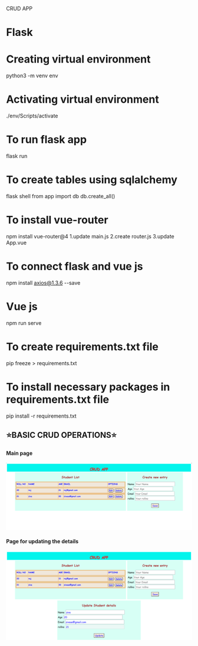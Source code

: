 CRUD APP

# Flask 
# Creating virtual environment 
python3 -m venv env

# Activating virtual environment 
./env/Scripts/activate

# To run flask app
flask run

# To create tables using sqlalchemy
flask shell
from app import db
db.create_all()

# To install vue-router 
npm install vue-router@4
1.update main.js
2.create router.js
3.update App.vue

# To connect flask and vue js
npm install axios@1.3.6 --save

# Vue js
npm run serve 

# To create requirements.txt file
pip freeze > requirements.txt

# To install necessary packages in requirements.txt file
pip install -r requirements.txt



## ⭐BASIC CRUD OPERATIONS⭐

#### Main page
<img src = "images/1.png" > <br>

#### Page for updating the details
<img src = "images/2.png" > <br>